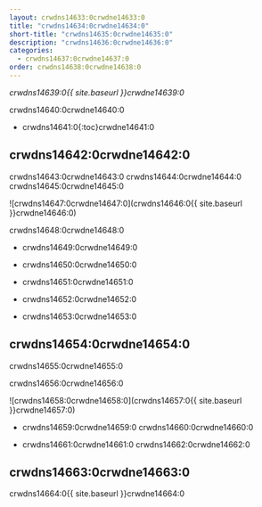 ```yaml
---
layout: crwdns14633:0crwdne14633:0
title: "crwdns14634:0crwdne14634:0"
short-title: "crwdns14635:0crwdne14635:0"
description: "crwdns14636:0crwdne14636:0"
categories:
  - crwdns14637:0crwdne14637:0
order: crwdns14638:0crwdne14638:0
---
```

*crwdns14639:0{{ site.baseurl }}crwdne14639:0*

crwdns14640:0crwdne14640:0

- crwdns14641:0{:toc}crwdne14641:0

## crwdns14642:0crwdne14642:0

crwdns14643:0crwdne14643:0 crwdns14644:0crwdne14644:0 crwdns14645:0crwdne14645:0

![crwdns14647:0crwdne14647:0](crwdns14646:0{{ site.baseurl }}crwdne14646:0)

crwdns14648:0crwdne14648:0

- crwdns14649:0crwdne14649:0

- crwdns14650:0crwdne14650:0

- crwdns14651:0crwdne14651:0

- crwdns14652:0crwdne14652:0

- crwdns14653:0crwdne14653:0

## crwdns14654:0crwdne14654:0

crwdns14655:0crwdne14655:0

crwdns14656:0crwdne14656:0

![crwdns14658:0crwdne14658:0](crwdns14657:0{{ site.baseurl }}crwdne14657:0)

- crwdns14659:0crwdne14659:0 crwdns14660:0crwdne14660:0

- crwdns14661:0crwdne14661:0 crwdns14662:0crwdne14662:0

## crwdns14663:0crwdne14663:0

crwdns14664:0{{ site.baseurl }}crwdne14664:0